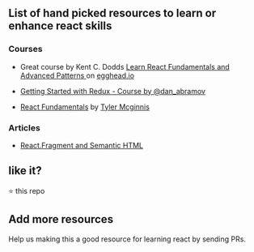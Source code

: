 ## List of hand picked resources to learn or enhance react skills


### Courses

* Great course by Kent C. Dodds [Learn React Fundamentals and Advanced Patterns ](https://blog.kentcdodds.com/learn-react-fundamentals-and-advanced-patterns-eac90341c9db) on [egghead.io](http://egghead.io/)

* [Getting Started with Redux - Course by @dan_abramov](https://egghead.io/courses/getting-started-with-redux)

* [React Fundamentals](https://tylermcginnis.com/courses/react-fundamentals/) by [Tyler Mcginnis](https://tylermcginnis.com/)
### Articles


* [React.Fragment and Semantic HTML](http://blog.jmes.tech/react-fragment-and-semantic-html/amp/?__twitter_impression=true)


## like it?

:star: this repo

## Add more resources

Help us making this a good resource for learning react by sending PRs.